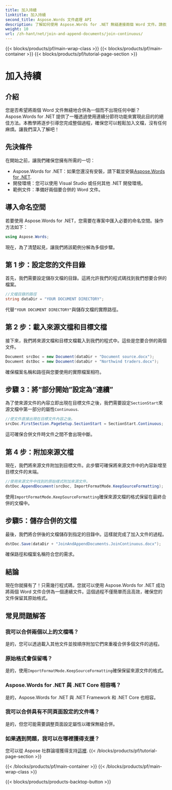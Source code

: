 ```yaml
---
title: 加入持續
linktitle: 加入持續
second_title: Aspose.Words 文件處理 API
description: 了解如何使用 Aspose.Words for .NET 無縫連接兩個 Word 文件。請依照我們的逐步指南進行順利、有效率的文件合併。
weight: 10
url: /zh-hant/net/join-and-append-documents/join-continuous/
---
```


{{< blocks/products/pf/main-wrap-class >}}
{{< blocks/products/pf/main-container >}}
{{< blocks/products/pf/tutorial-page-section >}}

# 加入持續

## 介紹

您是否希望將兩個 Word 文件無縫地合併為一個而不出現任何中斷？ Aspose.Words for .NET 提供了一種透過使用連續分節符功能來實現此目的的絕佳方法。本教學將逐步引導您完成整個過程，確保您可以輕鬆加入文檔，沒有任何麻煩。讓我們深入了解吧！

## 先決條件

在開始之前，讓我們確保您擁有所需的一切：

-  Aspose.Words for .NET：如果您還沒有安裝，請下載並安裝[Aspose.Words for .NET](https://releases.aspose.com/words/net/).
- 開發環境：您可以使用 Visual Studio 或任何其他 .NET 開發環境。
- 範例文件：準備好兩個要合併的 Word 文件。

## 導入命名空間

若要使用 Aspose.Words for .NET，您需要在專案中匯入必要的命名空間。操作方法如下：

```csharp
using Aspose.Words;
```

現在，為了清楚起見，讓我們將該範例分解為多個步驟。

## 第 1 步：設定您的文件目錄

首先，我們需要設定儲存文檔的目錄。這將允許我們的程式碼找到我們想要合併的檔案。

```csharp
//文檔目錄的路徑
string dataDir = "YOUR DOCUMENT DIRECTORY";
```

代替`"YOUR DOCUMENT DIRECTORY"`與儲存文檔的實際路徑。

## 第 2 步：載入來源文檔和目標文檔

接下來，我們將來源文檔和目標文檔載入到我們的程式中。這些是您要合併的兩個文件。

```csharp
Document srcDoc = new Document(dataDir + "Document source.docx");
Document dstDoc = new Document(dataDir + "Northwind traders.docx");
```

確保檔案名稱和路徑與您要使用的實際檔案相符。

## 步驟 3：將“部分開始”設定為“連續”

為了使來源文件的內容立即出現在目標文件之後，我們需要設定`SectionStart`來源文檔中第一部分的屬性`Continuous`.

```csharp
//使文件直接出現在目標文件內容之後。
srcDoc.FirstSection.PageSetup.SectionStart = SectionStart.Continuous;
```

這可確保合併文件時文件之間不會出現中斷。

## 第 4 步：附加來源文檔

現在，我們將來源文件附加到目標文件。此步驟可確保將來源文件中的內容新增至目標文件的末端。

```csharp
//使用來源文件中找到的原始樣式附加來源文件。
dstDoc.AppendDocument(srcDoc, ImportFormatMode.KeepSourceFormatting);
```

使用`ImportFormatMode.KeepSourceFormatting`確保來源文檔的格式保留在最終合併的文檔中。

## 步驟5：儲存合併的文檔

最後，我們將合併後的文檔儲存到指定的目錄中。這樣就完成了加入文件的過程。

```csharp
dstDoc.Save(dataDir + "JoinAndAppendDocuments.JoinContinuous.docx");
```

確保路徑和檔案名稱符合您的需求。

## 結論

現在你就擁有了！只需幾行程式碼，您就可以使用 Aspose.Words for .NET 成功將兩個 Word 文件合併為一個連續文件。這個過程不僅簡單而且高效，確保您的文件保留其原始格式。

## 常見問題解答

### 我可以合併兩個以上的文檔嗎？
是的，您可以透過載入其他文件並按順序附加它們來重複合併多個文件的過程。

### 原始格式會保留嗎？
是的，使用`ImportFormatMode.KeepSourceFormatting`確保保留來源文件的格式。

### Aspose.Words for .NET 與 .NET Core 相容嗎？
是的，Aspose.Words for .NET 與 .NET Framework 和 .NET Core 也相容。

### 我可以合併具有不同頁面設定的文件嗎？
是的，但您可能需要調整頁面設定屬性以確保無縫合併。

### 如果遇到問題，我可以在哪裡獲得支援？
您可以從 Aspose 社群論壇獲得支持[這裡](https://forum.aspose.com/c/words/8).
{{< /blocks/products/pf/tutorial-page-section >}}

{{< /blocks/products/pf/main-container >}}
{{< /blocks/products/pf/main-wrap-class >}}

{{< blocks/products/products-backtop-button >}}
